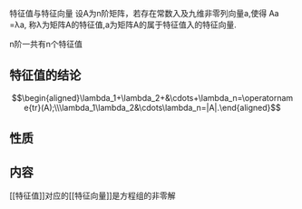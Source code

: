 特征值与特征向量 设A为n阶矩阵，若存在常数入及九维非零列向量a,使得
Aa =λa,
称λ为矩阵A的特征值,a为矩阵A的属于特征值入的特征向量.
<!-- 矩阵是方阵 -->

<!-- 如果可以写一个等式,然后其中对应的两个值分别是特征值和特征向量 -->

n阶一共有n个特征值

## 特征值的结论

$$\begin{aligned}\lambda_1+\lambda_2+&\cdots+\lambda_n=\operatorname{tr}(A);\\\lambda_1\lambda_2&\cdots\lambda_n=|A|.\end{aligned}$$


## 性质


## 内容

[[特征值]]对应的[[特征向量]]是方程组的非零解